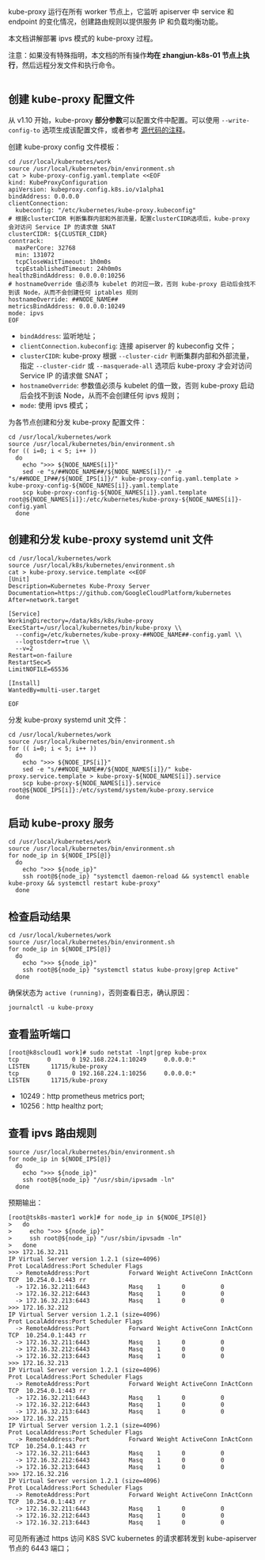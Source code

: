 kube-proxy 运行在所有 worker 节点上，它监听 apiserver 中 service 和 endpoint 的变化情况，创建路由规则以提供服务 IP 和负载均衡功能。

本文档讲解部署 ipvs 模式的 kube-proxy 过程。

注意：如果没有特殊指明，本文档的所有操作**均在 zhangjun-k8s-01 节点上执行**，然后远程分发文件和执行命令。



```

```

## 创建 kube-proxy 配置文件

从 v1.10 开始，kube-proxy **部分参数**可以配置文件中配置。可以使用 `--write-config-to` 选项生成该配置文件，或者参考 [源代码的注释](https://github.com/kubernetes/kubernetes/blob/release-1.14/pkg/proxy/apis/config/types.go)。

创建 kube-proxy config 文件模板：

```
cd /usr/local/kubernetes/work
source /usr/local/kubernetes/bin/environment.sh
cat > kube-proxy-config.yaml.template <<EOF
kind: KubeProxyConfiguration
apiVersion: kubeproxy.config.k8s.io/v1alpha1
bindAddress: 0.0.0.0
clientConnection:
  kubeconfig: "/etc/kubernetes/kube-proxy.kubeconfig"
# 根据clusterCIDR 判断集群内部和外部流量，配置clusterCIDR选项后，kube-proxy 会对访问 Service IP 的请求做 SNAT
clusterCIDR: ${CLUSTER_CIDR}
conntrack:
  maxPerCore: 32768
  min: 131072
  tcpCloseWaitTimeout: 1h0m0s
  tcpEstablishedTimeout: 24h0m0s
healthzBindAddress: 0.0.0.0:10256
# hostnameOverride 值必须与 kubelet 的对应一致，否则 kube-proxy 启动后会找不到该 Node，从而不会创建任何 iptables 规则
hostnameOverride: ##NODE_NAME##
metricsBindAddress: 0.0.0.0:10249
mode: ipvs
EOF
```

- `bindAddress`: 监听地址；
- `clientConnection.kubeconfig`: 连接 apiserver 的 kubeconfig 文件；
- `clusterCIDR`: kube-proxy 根据 `--cluster-cidr` 判断集群内部和外部流量，指定 `--cluster-cidr` 或 `--masquerade-all` 选项后 kube-proxy 才会对访问 Service IP 的请求做 SNAT；
- `hostnameOverride`: 参数值必须与 kubelet 的值一致，否则 kube-proxy 启动后会找不到该 Node，从而不会创建任何 ipvs 规则；
- `mode`: 使用 ipvs 模式；

为各节点创建和分发 kube-proxy 配置文件：

```
cd /usr/local/kubernetes/work
source /usr/local/kubernetes/bin/environment.sh
for (( i=0; i < 5; i++ ))
  do 
    echo ">>> ${NODE_NAMES[i]}"
    sed -e "s/##NODE_NAME##/${NODE_NAMES[i]}/" -e "s/##NODE_IP##/${NODE_IPS[i]}/" kube-proxy-config.yaml.template > kube-proxy-config-${NODE_NAMES[i]}.yaml.template
    scp kube-proxy-config-${NODE_NAMES[i]}.yaml.template root@${NODE_NAMES[i]}:/etc/kubernetes/kube-proxy-${NODE_NAMES[i]}-config.yaml
  done
```

## 创建和分发 kube-proxy systemd unit 文件

```
cd /usr/local/kubernetes/work
source /usr/local/k8s/kubernetes/environment.sh
cat > kube-proxy.service.template <<EOF
[Unit]
Description=Kubernetes Kube-Proxy Server
Documentation=https://github.com/GoogleCloudPlatform/kubernetes
After=network.target

[Service]
WorkingDirectory=/data/k8s/k8s/kube-proxy
ExecStart=/usr/local/kubernetes/bin/kube-proxy \\
  --config=/etc/kubernetes/kube-proxy-##NODE_NAME##-config.yaml \\
  --logtostderr=true \\
  --v=2
Restart=on-failure
RestartSec=5
LimitNOFILE=65536

[Install]
WantedBy=multi-user.target

EOF
```

分发 kube-proxy systemd unit 文件：

```
cd /usr/local/kubernetes/work
source /usr/local/kubernetes/bin/environment.sh
for (( i=0; i < 5; i++ ))
  do
    echo ">>> ${NODE_IPS[i]}"
    sed -e "s/##NODE_NAME##/${NODE_NAMES[i]}/" kube-proxy.service.template > kube-proxy-${NODE_NAMES[i]}.service 
    scp kube-proxy-${NODE_NAMES[i]}.service root@${NODE_IPS[i]}:/etc/systemd/system/kube-proxy.service
  done
```

## 启动 kube-proxy 服务

```
cd /usr/local/kubernetes/work
source /usr/local/kubernetes/bin/environment.sh
for node_ip in ${NODE_IPS[@]}
  do
    echo ">>> ${node_ip}"
    ssh root@${node_ip} "systemctl daemon-reload && systemctl enable kube-proxy && systemctl restart kube-proxy"
  done
```

## 检查启动结果

```
cd /usr/local/kubernetes/work
source /usr/local/kubernetes/bin/environment.sh
for node_ip in ${NODE_IPS[@]}
  do
    echo ">>> ${node_ip}"
    ssh root@${node_ip} "systemctl status kube-proxy|grep Active"
  done
```

确保状态为 `active (running)`，否则查看日志，确认原因：

```
journalctl -u kube-proxy
```

## 查看监听端口

```
[root@k8scloud1 work]# sudo netstat -lnpt|grep kube-prox
tcp        0      0 192.168.224.1:10249     0.0.0.0:*               LISTEN      11715/kube-proxy    
tcp        0      0 192.168.224.1:10256     0.0.0.0:*               LISTEN      11715/kube-proxy 
```

- 10249：http prometheus metrics port;
- 10256：http healthz port;

## 查看 ipvs 路由规则

```
source /usr/local/kubernetes/bin/environment.sh
for node_ip in ${NODE_IPS[@]}
  do
    echo ">>> ${node_ip}"
    ssh root@${node_ip} "/usr/sbin/ipvsadm -ln"
  done
```

预期输出：

```
[root@tsk8s-master1 work]# for node_ip in ${NODE_IPS[@]}
>   do
>     echo ">>> ${node_ip}"
>     ssh root@${node_ip} "/usr/sbin/ipvsadm -ln"
>   done
>>> 172.16.32.211
IP Virtual Server version 1.2.1 (size=4096)
Prot LocalAddress:Port Scheduler Flags
  -> RemoteAddress:Port           Forward Weight ActiveConn InActConn
TCP  10.254.0.1:443 rr
  -> 172.16.32.211:6443           Masq    1      0          0
  -> 172.16.32.212:6443           Masq    1      0          0
  -> 172.16.32.213:6443           Masq    1      0          0
>>> 172.16.32.212
IP Virtual Server version 1.2.1 (size=4096)
Prot LocalAddress:Port Scheduler Flags
  -> RemoteAddress:Port           Forward Weight ActiveConn InActConn
TCP  10.254.0.1:443 rr
  -> 172.16.32.211:6443           Masq    1      0          0
  -> 172.16.32.212:6443           Masq    1      0          0
  -> 172.16.32.213:6443           Masq    1      0          0
>>> 172.16.32.213
IP Virtual Server version 1.2.1 (size=4096)
Prot LocalAddress:Port Scheduler Flags
  -> RemoteAddress:Port           Forward Weight ActiveConn InActConn
TCP  10.254.0.1:443 rr
  -> 172.16.32.211:6443           Masq    1      0          0
  -> 172.16.32.212:6443           Masq    1      0          0
  -> 172.16.32.213:6443           Masq    1      0          0
>>> 172.16.32.215
IP Virtual Server version 1.2.1 (size=4096)
Prot LocalAddress:Port Scheduler Flags
  -> RemoteAddress:Port           Forward Weight ActiveConn InActConn
TCP  10.254.0.1:443 rr
  -> 172.16.32.211:6443           Masq    1      0          0
  -> 172.16.32.212:6443           Masq    1      0          0
  -> 172.16.32.213:6443           Masq    1      0          0
>>> 172.16.32.216
IP Virtual Server version 1.2.1 (size=4096)
Prot LocalAddress:Port Scheduler Flags
  -> RemoteAddress:Port           Forward Weight ActiveConn InActConn
TCP  10.254.0.1:443 rr
  -> 172.16.32.211:6443           Masq    1      0          0
  -> 172.16.32.212:6443           Masq    1      0          0
  -> 172.16.32.213:6443           Masq    1      0          0

```

可见所有通过 https 访问 K8S SVC kubernetes 的请求都转发到 kube-apiserver 节点的 6443 端口；
